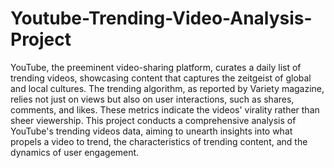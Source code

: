 # Youtube-Trending-Video-Analysis-Project
YouTube, the preeminent video-sharing platform, curates a daily list of trending videos, showcasing content that captures the zeitgeist of global and local cultures. The trending algorithm, as reported by Variety magazine, relies not just on views but also on user interactions, such as shares, comments, and likes. These metrics indicate the videos' virality rather than sheer viewership. This project conducts a comprehensive analysis of YouTube's trending videos data, aiming to unearth insights into what propels a video to trend, the characteristics of trending content, and the dynamics of user engagement.
